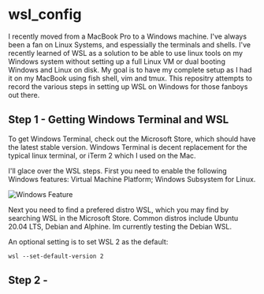 # wsl_config
I recently moved from a MacBook Pro to a Windows machine. I've always been a fan on Linux Systems, and espessially the terminals and shells. I've recently learned of WSL as a solution to be able to use linux tools on my Windows system without setting up a full Linux VM or dual booting Windows and Linux on disk. My goal is to have my complete setup as I had it on my MacBook using fish shell, vim and tmux.
This repositry attempts to record the various steps in setting up WSL on Windows for those fanboys out there.

## Step 1 - Getting Windows Terminal and WSL
To get Windows Terminal, check out the Microsoft Store, which should have the latest stable version. Windows Terminal is decent replacement for the typical linux terminal, or iTerm 2 which I used on the Mac.

I'll glace over the WSL steps. First you need to enable the following Windows features: Virtual Machine Platform; Windows Subsystem for Linux.

![Windows Feature](https://github.com/SteveCadaver/wsl_config/raw/master/resources/windows_feature.PNG)


Next you need to find a prefered distro WSL, which you may find by searching WSL in the Microsoft Store. Common distros include Ubuntu 20.04 LTS, Debian and Alphine. Im currently testing the Debian WSL.

An optional setting is to set WSL 2 as the default:
```
wsl --set-default-version 2
```

## Step 2 - 
